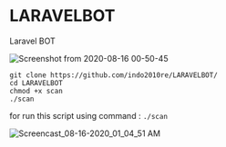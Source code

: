 # LARAVELBOT

Laravel BOT

![Screenshot from 2020-08-16 00-50-45](https://user-images.githubusercontent.com/59824982/90318580-b468b380-df5b-11ea-8afa-47b58f7541bc.png)
```
git clone https://github.com/indo2010re/LARAVELBOT/
cd LARAVELBOT
chmod +x scan
./scan
```

for run this script using command :
`./scan`

![Screencast_08-16-2020_01_04_51 AM](https://user-images.githubusercontent.com/59824982/90318763-e0d0ff80-df5c-11ea-90f0-c2a03b42eba8.gif)
